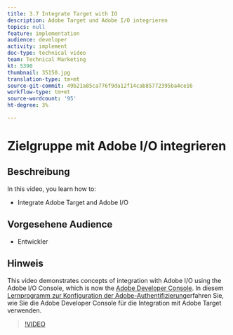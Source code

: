 ```yaml
---
title: 3.7 Integrate Target with IO
description: Adobe Target und Adobe I/O integrieren
topics: null
feature: implementation
audience: developer
activity: implement
doc-type: technical video
team: Technical Marketing
kt: 5390
thumbnail: 35150.jpg
translation-type: tm+mt
source-git-commit: 49b21a85ca776f9da12f14cab85772395ba4ce16
workflow-type: tm+mt
source-wordcount: '95'
ht-degree: 3%

---
```



# Zielgruppe mit Adobe I/O integrieren

## Beschreibung

In this video, you learn how to:

* Integrate Adobe Target and Adobe I/O

## Vorgesehene Audience

* Entwickler

## Hinweis

This video demonstrates concepts of integration with Adobe I/O using the Adobe I/O Console, which is now the [Adobe Developer Console](https://console.adobe.io/home). In diesem [Lernprogramm zur Konfiguration der Adobe-Authentifizierung](https://docs.adobe.com/content/help/en/target-learn/tutorials/apis/configure-io-target-integration.html#tutorials)erfahren Sie, wie Sie die Adobe Developer Console für die Integration mit Adobe Target verwenden.

>[!VIDEO](https://video.tv.adobe.com/v/35150/?quality=12)



